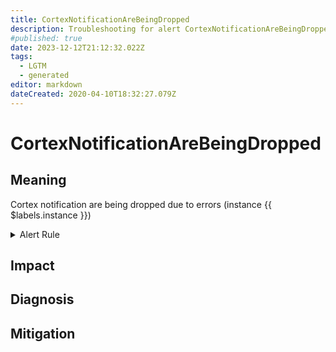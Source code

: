 ```yaml
---
title: CortexNotificationAreBeingDropped
description: Troubleshooting for alert CortexNotificationAreBeingDropped
#published: true
date: 2023-12-12T21:12:32.022Z
tags: 
  - LGTM
  - generated
editor: markdown
dateCreated: 2020-04-10T18:32:27.079Z
---
```


# CortexNotificationAreBeingDropped

## Meaning
[//]: # "Short paragraph that explains what the alert means"
Cortex notification are being dropped due to errors (instance {{ $labels.instance }})

<details>
  <summary>Alert Rule</summary>

{{% rule "cortex/cortex-internal.yml" "CortexNotificationAreBeingDropped" %}}

<!-- Rule when generated

```yaml
alert: CortexNotificationAreBeingDropped
expr: rate(cortex_prometheus_notifications_dropped_total[5m]) > 0
for: 0m
labels:
    severity: critical
annotations:
    summary: Cortex notification are being dropped (instance {{ $labels.instance }})
    description: |-
        Cortex notification are being dropped due to errors (instance {{ $labels.instance }})
          VALUE = {{ $value }}
          LABELS = {{ $labels }}
    runbook: https://github.com/srerun/prometheus-alerts/blob/main/content/runbooks/cortex-internal/CortexNotificationAreBeingDropped.md

```

-->

</details>


## Impact
[//]: # "What could / will happen if the alert is not addressed"



## Diagnosis
[//]: # "Steps to take to identify the cause of the problem"



## Mitigation
[//]: # "The steps necessary to resolve the alert"
